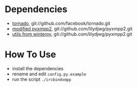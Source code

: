 Dependencies
============

* [tornado](https://github.com/facebook/tornado), git://github.com/facebook/tornado.git
* [modified pyxmpp2](https://github.com/lilydjwg/pyxmpp2), git://github.com/lilydjwg/pyxmpp2.git
* [utils from winterpy](https://github.com/lilydjwg/winterpy), git://github.com/lilydjwg/pyxmpp2.git

How To Use
==========
* install the dependencies
* rename and edit `config.py.example`
* run the script `./ircbindxmpp`
